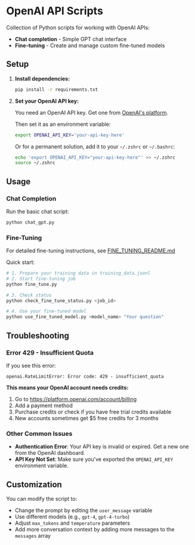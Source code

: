 # OpenAI API Scripts

Collection of Python scripts for working with OpenAI APIs:
- **Chat completion** - Simple GPT chat interface
- **Fine-tuning** - Create and manage custom fine-tuned models

## Setup

1. **Install dependencies:**
   ```bash
   pip install -r requirements.txt
   ```

2. **Set your OpenAI API key:**
   
   You need an OpenAI API key. Get one from [OpenAI's platform](https://platform.openai.com/api-keys).
   
   Then set it as an environment variable:
   ```bash
   export OPENAI_API_KEY='your-api-key-here'
   ```
   
   Or for a permanent solution, add it to your `~/.zshrc` or `~/.bashrc`:
   ```bash
   echo 'export OPENAI_API_KEY="your-api-key-here"' >> ~/.zshrc
   source ~/.zshrc
   ```

## Usage

### Chat Completion

Run the basic chat script:
```bash
python chat_gpt.py
```

### Fine-Tuning

For detailed fine-tuning instructions, see [FINE_TUNING_README.md](FINE_TUNING_README.md)

Quick start:
```bash
# 1. Prepare your training data in training_data.jsonl
# 2. Start fine-tuning job
python fine_tune.py

# 3. Check status
python check_fine_tune_status.py <job_id>

# 4. Use your fine-tuned model
python use_fine_tuned_model.py <model_name> "Your question"
```

## Troubleshooting

### Error 429 - Insufficient Quota

If you see this error:
```
openai.RateLimitError: Error code: 429 - insufficient_quota
```

**This means your OpenAI account needs credits:**
1. Go to https://platform.openai.com/account/billing
2. Add a payment method
3. Purchase credits or check if you have free trial credits available
4. New accounts sometimes get $5 free credits for 3 months

### Other Common Issues

- **Authentication Error**: Your API key is invalid or expired. Get a new one from the OpenAI dashboard.
- **API Key Not Set**: Make sure you've exported the `OPENAI_API_KEY` environment variable.

## Customization

You can modify the script to:
- Change the prompt by editing the `user_message` variable
- Use different models (e.g., `gpt-4`, `gpt-4-turbo`)
- Adjust `max_tokens` and `temperature` parameters
- Add more conversation context by adding more messages to the `messages` array

